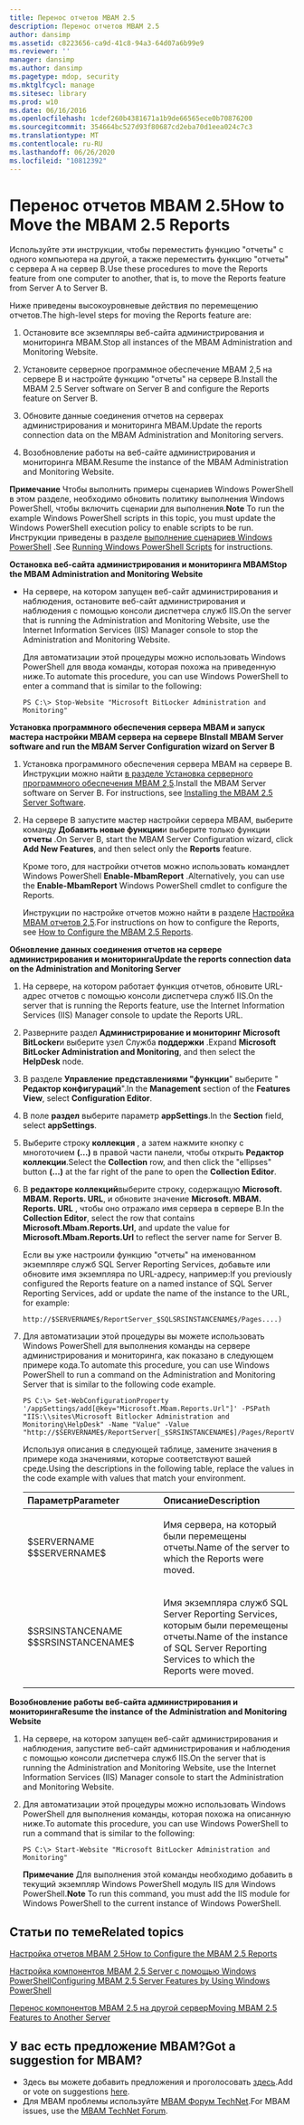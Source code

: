 ```yaml
---
title: Перенос отчетов MBAM 2.5
description: Перенос отчетов MBAM 2.5
author: dansimp
ms.assetid: c8223656-ca9d-41c8-94a3-64d07a6b99e9
ms.reviewer: ''
manager: dansimp
ms.author: dansimp
ms.pagetype: mdop, security
ms.mktglfcycl: manage
ms.sitesec: library
ms.prod: w10
ms.date: 06/16/2016
ms.openlocfilehash: 1cdef260b4381671a1b9de66565ece0b70876200
ms.sourcegitcommit: 354664bc527d93f80687cd2eba70d1eea024c7c3
ms.translationtype: MT
ms.contentlocale: ru-RU
ms.lasthandoff: 06/26/2020
ms.locfileid: "10812392"
---
```

# <span data-ttu-id="918ed-103">Перенос отчетов MBAM 2.5</span><span class="sxs-lookup"><span data-stu-id="918ed-103">How to Move the MBAM 2.5 Reports</span></span>


<span data-ttu-id="918ed-104">Используйте эти инструкции, чтобы переместить функцию "отчеты" с одного компьютера на другой, а также переместить функцию "отчеты" с сервера A на сервер B.</span><span class="sxs-lookup"><span data-stu-id="918ed-104">Use these procedures to move the Reports feature from one computer to another, that is, to move the Reports feature from Server A to Server B.</span></span>

<span data-ttu-id="918ed-105">Ниже приведены высокоуровневые действия по перемещению отчетов.</span><span class="sxs-lookup"><span data-stu-id="918ed-105">The high-level steps for moving the Reports feature are:</span></span>

1.  <span data-ttu-id="918ed-106">Остановите все экземпляры веб-сайта администрирования и мониторинга MBAM.</span><span class="sxs-lookup"><span data-stu-id="918ed-106">Stop all instances of the MBAM Administration and Monitoring Website.</span></span>

2.  <span data-ttu-id="918ed-107">Установите серверное программное обеспечение MBAM 2,5 на сервере B и настройте функцию "отчеты" на сервере B.</span><span class="sxs-lookup"><span data-stu-id="918ed-107">Install the MBAM 2.5 Server software on Server B and configure the Reports feature on Server B.</span></span>

3.  <span data-ttu-id="918ed-108">Обновите данные соединения отчетов на серверах администрирования и мониторинга MBAM.</span><span class="sxs-lookup"><span data-stu-id="918ed-108">Update the reports connection data on the MBAM Administration and Monitoring servers.</span></span>

4.  <span data-ttu-id="918ed-109">Возобновление работы на веб-сайте администрирования и мониторинга MBAM.</span><span class="sxs-lookup"><span data-stu-id="918ed-109">Resume the instance of the MBAM Administration and Monitoring Website.</span></span>

<span data-ttu-id="918ed-110">**Примечание**  Чтобы выполнить примеры сценариев Windows PowerShell в этом разделе, необходимо обновить политику выполнения Windows PowerShell, чтобы включить сценарии для выполнения.</span><span class="sxs-lookup"><span data-stu-id="918ed-110">**Note** To run the example Windows PowerShell scripts in this topic, you must update the Windows PowerShell execution policy to enable scripts to be run.</span></span> <span data-ttu-id="918ed-111">Инструкции приведены в разделе [выполнение сценариев Windows PowerShell](https://technet.microsoft.com/library/ee176949.aspx) .</span><span class="sxs-lookup"><span data-stu-id="918ed-111">See [Running Windows PowerShell Scripts](https://technet.microsoft.com/library/ee176949.aspx) for instructions.</span></span>

 

**<span data-ttu-id="918ed-112">Остановка веб-сайта администрирования и мониторинга MBAM</span><span class="sxs-lookup"><span data-stu-id="918ed-112">Stop the MBAM Administration and Monitoring Website</span></span>**

-   <span data-ttu-id="918ed-113">На сервере, на котором запущен веб-сайт администрирования и наблюдения, остановите веб-сайт администрирования и наблюдения с помощью консоли диспетчера служб IIS.</span><span class="sxs-lookup"><span data-stu-id="918ed-113">On the server that is running the Administration and Monitoring Website, use the Internet Information Services (IIS) Manager console to stop the Administration and Monitoring Website.</span></span>

    <span data-ttu-id="918ed-114">Для автоматизации этой процедуры можно использовать Windows PowerShell для ввода команды, которая похожа на приведенную ниже.</span><span class="sxs-lookup"><span data-stu-id="918ed-114">To automate this procedure, you can use Windows PowerShell to enter a command that is similar to the following:</span></span>

    ``` syntax
    PS C:\> Stop-Website "Microsoft BitLocker Administration and Monitoring"
    ```

**<span data-ttu-id="918ed-115">Установка программного обеспечения сервера MBAM и запуск мастера настройки MBAM сервера на сервере B</span><span class="sxs-lookup"><span data-stu-id="918ed-115">Install MBAM Server software and run the MBAM Server Configuration wizard on Server B</span></span>**

1.  <span data-ttu-id="918ed-116">Установка программного обеспечения сервера MBAM на сервере B. Инструкции можно найти [в разделе Установка серверного программного обеспечения MBAM 2,5](installing-the-mbam-25-server-software.md).</span><span class="sxs-lookup"><span data-stu-id="918ed-116">Install the MBAM Server software on Server B. For instructions, see [Installing the MBAM 2.5 Server Software](installing-the-mbam-25-server-software.md).</span></span>

2.  <span data-ttu-id="918ed-117">На сервере B запустите мастер настройки сервера MBAM, выберите команду **Добавить новые функции**и выберите только функции **отчеты** .</span><span class="sxs-lookup"><span data-stu-id="918ed-117">On Server B, start the MBAM Server Configuration wizard, click **Add New Features**, and then select only the **Reports** feature.</span></span>

    <span data-ttu-id="918ed-118">Кроме того, для настройки отчетов можно использовать командлет Windows PowerShell **Enable-MbamReport** .</span><span class="sxs-lookup"><span data-stu-id="918ed-118">Alternatively, you can use the **Enable-MbamReport** Windows PowerShell cmdlet to configure the Reports.</span></span>

    <span data-ttu-id="918ed-119">Инструкции по настройке отчетов можно найти в разделе [Настройка MBAM отчетов 2,5](how-to-configure-the-mbam-25-reports.md).</span><span class="sxs-lookup"><span data-stu-id="918ed-119">For instructions on how to configure the Reports, see [How to Configure the MBAM 2.5 Reports](how-to-configure-the-mbam-25-reports.md).</span></span>

**<span data-ttu-id="918ed-120">Обновление данных соединения отчетов на сервере администрирования и мониторинга</span><span class="sxs-lookup"><span data-stu-id="918ed-120">Update the reports connection data on the Administration and Monitoring Server</span></span>**

1.  <span data-ttu-id="918ed-121">На сервере, на котором работает функция отчетов, обновите URL-адрес отчетов с помощью консоли диспетчера служб IIS.</span><span class="sxs-lookup"><span data-stu-id="918ed-121">On the server that is running the Reports feature, use the Internet Information Services (IIS) Manager console to update the Reports URL.</span></span>

2.  <span data-ttu-id="918ed-122">Разверните раздел **Администрирование и мониторинг Microsoft BitLocker**и выберите узел Служба **поддержки** .</span><span class="sxs-lookup"><span data-stu-id="918ed-122">Expand **Microsoft BitLocker Administration and Monitoring**, and then select the **HelpDesk** node.</span></span>

3.  <span data-ttu-id="918ed-123">В разделе **Управление** **представлениями "функции**" выберите " **Редактор конфигураций**".</span><span class="sxs-lookup"><span data-stu-id="918ed-123">In the **Management** section of the **Features View**, select **Configuration Editor**.</span></span>

4.  <span data-ttu-id="918ed-124">В поле **раздел** выберите параметр **appSettings**.</span><span class="sxs-lookup"><span data-stu-id="918ed-124">In the **Section** field, select **appSettings**.</span></span>

5.  <span data-ttu-id="918ed-125">Выберите строку **коллекция** , а затем нажмите кнопку с многоточием **(...)** в правой части панели, чтобы открыть **Редактор коллекции**.</span><span class="sxs-lookup"><span data-stu-id="918ed-125">Select the **Collection** row, and then click the "ellipses" button **(…)** at the far right of the pane to open the **Collection Editor**.</span></span>

6.  <span data-ttu-id="918ed-126">В **редакторе коллекций**выберите строку, содержащую **Microsoft. MBAM. Reports. URL**, и обновите значение **Microsoft. MBAM. Reports. URL** , чтобы оно отражало имя сервера в сервере B.</span><span class="sxs-lookup"><span data-stu-id="918ed-126">In the **Collection Editor**, select the row that contains **Microsoft.Mbam.Reports.Url**, and update the value for **Microsoft.Mbam.Reports.Url** to reflect the server name for Server B.</span></span>

    <span data-ttu-id="918ed-127">Если вы уже настроили функцию "отчеты" на именованном экземпляре служб SQL Server Reporting Services, добавьте или обновите имя экземпляра по URL-адресу, например:</span><span class="sxs-lookup"><span data-stu-id="918ed-127">If you previously configured the Reports feature on a named instance of SQL Server Reporting Services, add or update the name of the instance to the URL, for example:</span></span>

    `http://$SERVERNAME$/ReportServer_$SQLSRSINSTANCENAME$/Pages....)`

7.  <span data-ttu-id="918ed-128">Для автоматизации этой процедуры вы можете использовать Windows PowerShell для выполнения команды на сервере администрирования и мониторинга, как показано в следующем примере кода.</span><span class="sxs-lookup"><span data-stu-id="918ed-128">To automate this procedure, you can use Windows PowerShell to run a command on the Administration and Monitoring Server that is similar to the following code example.</span></span>

    ``` syntax
    PS C:\> Set-WebConfigurationProperty '/appSettings/add[@key="Microsoft.Mbam.Reports.Url"]' -PSPath "IIS:\\sites\Microsoft Bitlocker Administration and Monitoring\HelpDesk" -Name "Value" -Value "http://$SERVERNAME$/ReportServer[_$SRSINSTANCENAME$]/Pages/ReportViewer.aspx?/Microsoft+BitLocker+Administration+and+Monitoring/"
    ```

    <span data-ttu-id="918ed-129">Используя описания в следующей таблице, замените значения в примере кода значениями, которые соответствуют вашей среде.</span><span class="sxs-lookup"><span data-stu-id="918ed-129">Using the descriptions in the following table, replace the values in the code example with values that match your environment.</span></span>

    <table>
    <colgroup>
    <col width="50%" />
    <col width="50%" />
    </colgroup>
    <thead>
    <tr class="header">
    <th align="left"><span data-ttu-id="918ed-130">Параметр</span><span class="sxs-lookup"><span data-stu-id="918ed-130">Parameter</span></span></th>
    <th align="left"><span data-ttu-id="918ed-131">Описание</span><span class="sxs-lookup"><span data-stu-id="918ed-131">Description</span></span></th>
    </tr>
    </thead>
    <tbody>
    <tr class="odd">
    <td align="left"><p><span data-ttu-id="918ed-132">$SERVERNAME $</span><span class="sxs-lookup"><span data-stu-id="918ed-132">$SERVERNAME$</span></span></p></td>
    <td align="left"><p><span data-ttu-id="918ed-133">Имя сервера, на который были перемещены отчеты.</span><span class="sxs-lookup"><span data-stu-id="918ed-133">Name of the server to which the Reports were moved.</span></span></p></td>
    </tr>
    <tr class="even">
    <td align="left"><p><span data-ttu-id="918ed-134">$SRSINSTANCENAME $</span><span class="sxs-lookup"><span data-stu-id="918ed-134">$SRSINSTANCENAME$</span></span></p></td>
    <td align="left"><p><span data-ttu-id="918ed-135">Имя экземпляра служб SQL Server Reporting Services, которым были перемещены отчеты.</span><span class="sxs-lookup"><span data-stu-id="918ed-135">Name of the instance of SQL Server Reporting Services to which the Reports were moved.</span></span></p></td>
    </tr>
    </tbody>
    </table>

     

**<span data-ttu-id="918ed-136">Возобновление работы веб-сайта администрирования и мониторинга</span><span class="sxs-lookup"><span data-stu-id="918ed-136">Resume the instance of the Administration and Monitoring Website</span></span>**

1.  <span data-ttu-id="918ed-137">На сервере, на котором запущен веб-сайт администрирования и наблюдения, запустите веб-сайт администрирования и наблюдения с помощью консоли диспетчера служб IIS.</span><span class="sxs-lookup"><span data-stu-id="918ed-137">On the server that is running the Administration and Monitoring Website, use the Internet Information Services (IIS) Manager console to start the Administration and Monitoring Website.</span></span>

2.  <span data-ttu-id="918ed-138">Для автоматизации этой процедуры можно использовать Windows PowerShell для выполнения команды, которая похожа на описанную ниже.</span><span class="sxs-lookup"><span data-stu-id="918ed-138">To automate this procedure, you can use Windows PowerShell to run a command that is similar to the following:</span></span>

    ``` syntax
    PS C:\> Start-Website "Microsoft BitLocker Administration and Monitoring"
    ```

    <span data-ttu-id="918ed-139">**Примечание**  Для выполнения этой команды необходимо добавить в текущий экземпляр Windows PowerShell модуль IIS для Windows PowerShell.</span><span class="sxs-lookup"><span data-stu-id="918ed-139">**Note** To run this command, you must add the IIS module for Windows PowerShell to the current instance of Windows PowerShell.</span></span>

     



## <span data-ttu-id="918ed-140">Статьи по теме</span><span class="sxs-lookup"><span data-stu-id="918ed-140">Related topics</span></span>


[<span data-ttu-id="918ed-141">Настройка отчетов MBAM 2.5</span><span class="sxs-lookup"><span data-stu-id="918ed-141">How to Configure the MBAM 2.5 Reports</span></span>](how-to-configure-the-mbam-25-reports.md)

[<span data-ttu-id="918ed-142">Настройка компонентов MBAM 2.5 Server с помощью Windows PowerShell</span><span class="sxs-lookup"><span data-stu-id="918ed-142">Configuring MBAM 2.5 Server Features by Using Windows PowerShell</span></span>](configuring-mbam-25-server-features-by-using-windows-powershell.md)

[<span data-ttu-id="918ed-143">Перенос компонентов MBAM 2.5 на другой сервер</span><span class="sxs-lookup"><span data-stu-id="918ed-143">Moving MBAM 2.5 Features to Another Server</span></span>](moving-mbam-25-features-to-another-server.md)

 
## <span data-ttu-id="918ed-144">У вас есть предложение MBAM?</span><span class="sxs-lookup"><span data-stu-id="918ed-144">Got a suggestion for MBAM?</span></span>
- <span data-ttu-id="918ed-145">Здесь вы можете добавить предложения и проголосовать [здесь](http://mbam.uservoice.com/forums/268571-microsoft-bitlocker-administration-and-monitoring).</span><span class="sxs-lookup"><span data-stu-id="918ed-145">Add or vote on suggestions [here](http://mbam.uservoice.com/forums/268571-microsoft-bitlocker-administration-and-monitoring).</span></span>
- <span data-ttu-id="918ed-146">Для MBAM проблемы используйте [MBAM Форум TechNet](https://social.technet.microsoft.com/Forums/home?forum=mdopmbam).</span><span class="sxs-lookup"><span data-stu-id="918ed-146">For MBAM issues, use the [MBAM TechNet Forum](https://social.technet.microsoft.com/Forums/home?forum=mdopmbam).</span></span>
 





